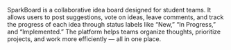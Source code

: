 SparkBoard is a collaborative idea board designed for student teams. It allows users to post suggestions, vote on ideas, leave comments, and track the progress of each idea through status labels like “New,” “In Progress,” and “Implemented.” The platform helps teams organize thoughts, prioritize projects, and work more efficiently — all in one place.
